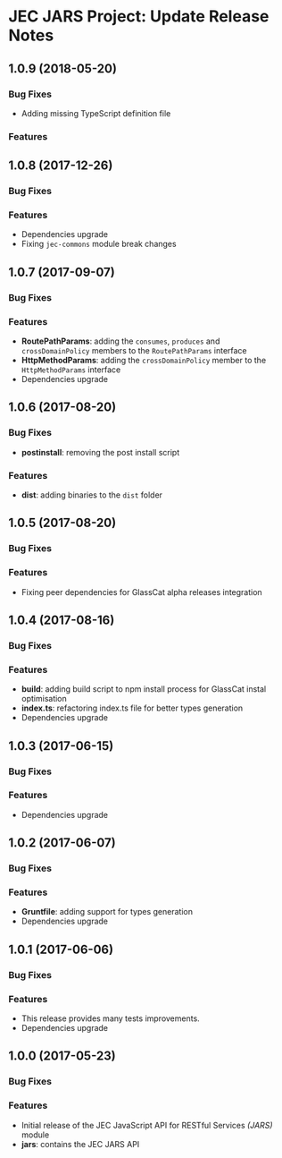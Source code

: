 # JEC JARS Project: Update Release Notes

<a name="jec-jars-1.0.9"></a>
## **1.0.9** (2018-05-20)

### Bug Fixes

- Adding missing TypeScript definition file

### Features

<a name="jec-jars-1.0.8"></a>
## **1.0.8** (2017-12-26)

### Bug Fixes

### Features

- Dependencies upgrade
- Fixing `jec-commons` module break changes

<a name="jec-jars-1.0.7"></a>
## **1.0.7** (2017-09-07)

### Bug Fixes

### Features

- **RoutePathParams**: adding the `consumes`, `produces` and `crossDomainPolicy` members to the `RoutePathParams` interface
- **HttpMethodParams**: adding the `crossDomainPolicy` member to the `HttpMethodParams` interface
- Dependencies upgrade

<a name="jec-jars-1.0.6"></a>
## **1.0.6** (2017-08-20)

### Bug Fixes

- **postinstall**: removing the post install script

### Features

- **dist**: adding binaries to the `dist` folder

<a name="jec-jars-1.0.5"></a>
## **1.0.5** (2017-08-20)

### Bug Fixes

### Features

- Fixing peer dependencies for GlassCat alpha releases integration

<a name="jec-jars-1.0.4"></a>
## **1.0.4** (2017-08-16)

### Bug Fixes

### Features

- **build**: adding build script to npm install process for GlassCat instal optimisation
- **index.ts**: refactoring index.ts file for better types generation
- Dependencies upgrade

<a name="jec-jars-1.0.3"></a>
## **1.0.3** (2017-06-15)

### Bug Fixes

### Features

- Dependencies upgrade

<a name="jec-jars-1.0.2"></a>
## **1.0.2** (2017-06-07)

### Bug Fixes

### Features

- **Gruntfile**: adding support for types generation
- Dependencies upgrade

<a name="jec-jars-1.0.1"></a>
## **1.0.1** (2017-06-06)

### Bug Fixes

### Features

- This release provides many tests improvements.
- Dependencies upgrade

<a name="jec-jars-1.0.0"></a>
## **1.0.0** (2017-05-23)

### Bug Fixes

### Features

- Initial release of the JEC JavaScript API for RESTful Services *(JARS)* module
- **jars**: contains the JEC JARS API